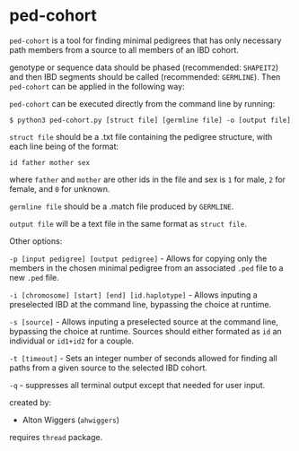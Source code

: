 # ped-cohort

`ped-cohort` is a tool for finding minimal pedigrees that has only necessary path members from a source to all members of an IBD cohort.

genotype or sequence data should be phased (recommended: `SHAPEIT2`) and then IBD segments
should be called (recommended: `GERMLINE`). Then `ped-cohort` can be applied in the following way:

`ped-cohort` can be executed directly from the command line by running:

`$ python3 ped-cohort.py [struct file] [germline file] -o [output file]`

`struct file` should be a .txt file containing the pedigree structure, with each line being of the format:

`id father mother sex`

where `father` and `mother` are other ids in the file and sex is `1` for male, `2` for female, and `0` for unknown.

`germline file` should be a .match file produced by `GERMLINE`.

`output file` will be a text file in the same format as `struct file`.

Other options:

`-p [input pedigree] [output pedigree]` - Allows for copying only the members in the chosen minimal pedigree from an associated `.ped` file to a new `.ped` file.

`-i [chromosome] [start] [end] [id.haplotype]` - Allows inputing a preselected IBD at the command line, bypassing the choice at runtime.

`-s [source]` - Allows inputing a preselected source at the command line, bypassing the choice at runtime. Sources should either formated as `id` an individual or `id1+id2` for a couple.

`-t [timeout]` - Sets an integer number of seconds allowed for finding all paths from a given source to the selected IBD cohort.

`-q` - suppresses all terminal output except that needed for user input.

created by:
* Alton Wiggers (`ahwiggers`)

requires `thread` package.

